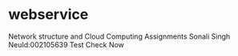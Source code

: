 # webservice
Network structure and Cloud Computing Assignments
Sonali Singh 
NeuId:002105639
Test
Check
Now
